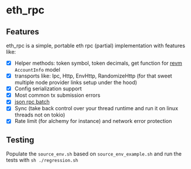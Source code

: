 # eth_rpc

## Features

eth_rpc is a simple, portable eth rpc (partial) implementation with features like:
- [X] Helper methods: token symbol, token decimals, get function for [revm](https://github.com/bluealloy/revm) `AccountInfo` model
- [X] transports like: Ipc, Http, EnvHttp, RandomizeHttp (for that sweet multiple node provider links setup under the hood)
- [X] Config serialization support 
- [X] Most common tx submission errors
- [X] [json rpc batch](https://sajya.github.io/docs/batch/)
- [X] Sync (take back control over your thread runtime and run it on linux threads not on tokio)
- [X] Rate limit (for alchemy for instance) and network error protection

## Testing

Populate the `source_env.sh` based on `source_env_example.sh` and run the tests with `sh ./regression.sh` 
